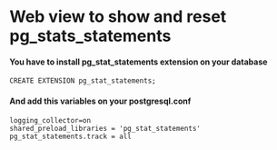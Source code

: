 # Web view to show and reset pg_stats_statements

####  You have to install  pg_stat_statements extension on your database

```
CREATE EXTENSION pg_stat_statements;
```

#### And add this variables on your postgresql.conf

```
logging_collector=on
shared_preload_libraries = 'pg_stat_statements'
pg_stat_statements.track = all
```
